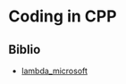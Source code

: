 # Coding in CPP

## Biblio

- [lambda_microsoft](https://docs.microsoft.com/fr-fr/cpp/cpp/lambda-expressions-in-cpp?view=msvc-160)

